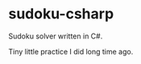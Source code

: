 sudoku-csharp
=============

Sudoku solver written in C#.

Tiny little practice I did long time ago.
